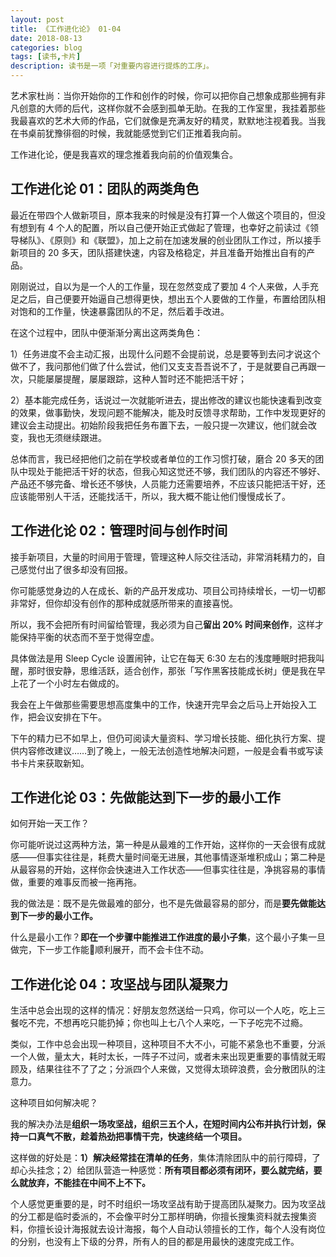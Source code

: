 ```yaml
---
layout: post
title: 《工作进化论》 01-04
date: 2018-08-13
categories: blog
tags: [读书,卡片]
description: 读书是一项「对重要内容进行提炼的工序」。
---
```


艺术家杜尚：当你开始你的工作和创作的时候，你可以把你自己想象成那些拥有非凡创意的大师的后代，这样你就不会感到孤单无助。在我的工作室里，我挂着那些我最喜欢的艺术大师的作品，它们就像是充满友好的精灵，默默地注视着我。当我在书桌前犹豫徘徊的时候，我就能感觉到它们正推着我向前。

工作进化论，便是我喜欢的理念推着我向前的价值观集合。


## 工作进化论 01：团队的两类角色


最近在带四个人做新项目，原本我来的时候是没有打算一个人做这个项目的，但没有想到有 4 个人的配置，所以自己便开始正式做起了管理，也幸好之前读过《领导梯队》、《原则》和《联盟》，加上之前在加速发展的创业团队工作过，所以接手新项目的 20 多天，团队搭建快速，内容及格稳定，并且准备开始推出自有的产品。

刚刚说过，自以为是一个人的工作量，现在忽然变成了要加 4 个人来做，人手充足之后，自己便要开始逼自己想得更快，想出五个人要做的工作量，布置给团队相对饱和的工作量，快速暴露团队的不足，然后着手改进。

在这个过程中，团队中便渐渐分离出这两类角色：

1）任务进度不会主动汇报，出现什么问题不会提前说，总是要等到去问才说这个做不了，我问那他们做了什么尝试，他们又支支吾吾说不了，于是就要自己再跟一次，只能屡屡提醒，屡屡跟踪，这种人暂时还不能把活干好；

2）基本能完成任务，话说过一次就能听进去，提出修改的建议也能快速看到改变的效果，做事勤快，发现问题不能解决，能及时反馈寻求帮助，工作中发现更好的建议会主动提出。初始阶段我把任务布置下去，一般只提一次建议，他们就会改变，我也无须继续跟进。

总体而言，我已经把他们之前在学校或者单位的工作习惯打破，磨合 20 多天的团队中现处于能把活干好的状态，但我心知这觉还不够，我们团队的内容还不够好、产品还不够完备、增长还不够快，人员能力还需要培养，不应该只能把活干好，还应该能带别人干活，还能找活干，所以，我大概不能让他们慢慢成长了。


## 工作进化论 02：管理时间与创作时间

接手新项目，大量的时间用于管理，管理这种人际交往活动，非常消耗精力的，自己感觉付出了很多却没有回报。

你可能感觉身边的人在成长、新的产品开发成功、项目公司持续增长，一切一切都非常好，但你却没有创作的那种成就感所带来的直接喜悦。

所以，我不会把所有时间留给管理，我必须为自己**留出 20% 时间来创作**，这样才能保持平衡的状态而不至于觉得空虚。

具体做法是用 Sleep Cycle 设置闹钟，让它在每天 6:30 左右的浅度睡眠时把我叫醒，那时很安静，思维活跃，适合创作，那张「写作黑客技能成长树」便是我在早上花了一个小时左右做成的。

我会在上午做那些需要思想高度集中的工作，快速开完早会之后马上开始投入工作，把会议安排在下午。

下午的精力已不如早上，但仍可阅读大量资料、学习增长技能、细化执行方案、提供内容修改建议……到了晚上，一般无法创造性地解决问题，一般是会看书或写读书卡片来获取新知。

## 工作进化论 03：先做能达到下一步的最小工作

如何开始一天工作？

你可能听说过这两种方法，第一种是从最难的工作开始，这样你的一天会很有成就感——但事实往往是，耗费大量时间毫无进展，其他事情逐渐堆积成山；第二种是从最容易的开始，这样你会快速进入工作状态——但事实往往是，净挑容易的事情做，重要的难事反而被一拖再拖。

我的做法是：既不是先做最难的部分，也不是先做最容易的部分，而是**要先做能达到下一步的最小工作。**

什么是最小工作？**即在一个步骤中能推进工作进度的最小子集**，这个最小子集一旦做完，下一步工作能顺利展开，而不会卡住不动。

## 工作进化论 04：攻坚战与团队凝聚力

生活中总会出现的这样的情况：好朋友忽然送给一只鸡，你可以一个人吃，吃上三餐吃不完，不想再吃只能扔掉；你也叫上七八个人来吃，一下子吃完不过瘾。

类似，工作中总会出现一种项目，这种项目不大不小，可能不紧急也不重要，分派一个人做，量太大，耗时太长，一阵子不过问，或者未来出现更重要的事情就无暇顾及，结果往往不了了之；分派四个人来做，又觉得太琐碎浪费，会分散团队的注意力。

这种项目如何解决呢？

我的解决办法是**组织一场攻坚战，组织三五个人，在短时间内公布并执行计划，保持一口真气不散，趁着热劲把事情干完，快速终结一个项目。**

这样做的好处是：**1）解决经常挂在清单的任务**，集体清除团队中的前行障碍，了却心头挂念；2）给团队营造一种感觉：**所有项目都必须有闭环，要么就完结，要么就放弃，不能挂在中间不上不下。**

个人感觉更重要的是，时不时组织一场攻坚战有助于提高团队凝聚力。因为攻坚战的分工都是临时委派的，不会像平时分工那样明确，你擅长搜集资料就去搜集资料，你擅长设计海报就去设计海报，每个人自动认领擅长的工作，每个人没有岗位的分别，也没有上下级的分界，所有人的目的都是用最快的速度完成工作。